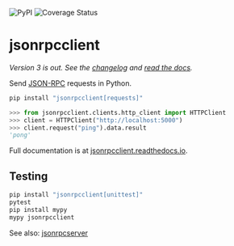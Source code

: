 ![PyPI](https://img.shields.io/pypi/v/jsonrpcclient.svg)
![Coverage Status](https://coveralls.io/repos/github/bcb/jsonrpcclient/badge.svg?branch=master)

# jsonrpcclient

*Version 3 is out. See the
[changelog](https://github.com/bcb/jsonrpcclient/blob/master/CHANGELOG.md) and
[read the docs](https://jsonrpcclient.readthedocs.io/).*

Send [JSON-RPC](http://www.jsonrpc.org/) requests in Python.

```sh
pip install "jsonrpcclient[requests]"
```

```python
>>> from jsonrpcclient.clients.http_client import HTTPClient
>>> client = HTTPClient("http://localhost:5000")
>>> client.request("ping").data.result
'pong'
```

Full documentation is at [jsonrpcclient.readthedocs.io](https://jsonrpcclient.readthedocs.io/).

## Testing

```sh
pip install "jsonrpcclient[unittest]"
pytest
pip install mypy
mypy jsonrpcclient
```

See also: [jsonrpcserver](https://github.com/bcb/jsonrpcserver)
